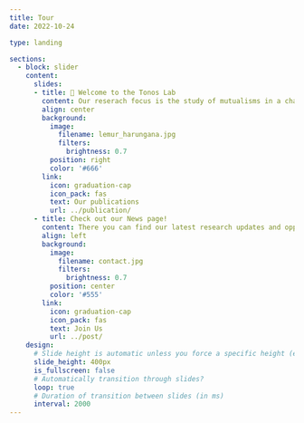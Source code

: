 ```yaml
---
title: Tour
date: 2022-10-24

type: landing

sections:
  - block: slider
    content:
      slides:
      - title: 👋 Welcome to the Tonos Lab
        content: Our reserach focus is the study of mutualisms in a changing world.
        align: center
        background:
          image:
            filename: lemur_harungana.jpg
            filters:
              brightness: 0.7
          position: right
          color: '#666'
        link:
          icon: graduation-cap
          icon_pack: fas
          text: Our publications
          url: ../publication/
      - title: Check out our News page! 
        content: There you can find our latest research updates and opportunities for students and collaborators
        align: left
        background:
          image:
            filename: contact.jpg
            filters:
              brightness: 0.7
          position: center
          color: '#555'
        link:
          icon: graduation-cap
          icon_pack: fas
          text: Join Us
          url: ../post/
    design:
      # Slide height is automatic unless you force a specific height (e.g. '400px')
      slide_height: 400px
      is_fullscreen: false
      # Automatically transition through slides?
      loop: true
      # Duration of transition between slides (in ms)
      interval: 2000
---
```

